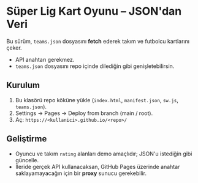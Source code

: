 # Süper Lig Kart Oyunu – JSON'dan Veri
Bu sürüm, `teams.json` dosyasını **fetch** ederek takım ve futbolcu kartlarını çeker.
- API anahtarı gerekmez.
- `teams.json` dosyasını repo içinde dilediğin gibi genişletebilirsin.

## Kurulum
1) Bu klasörü repo köküne yükle (`index.html`, `manifest.json`, `sw.js`, `teams.json`).
2) Settings → Pages → Deploy from branch (main / root).
3) Aç: `https://<kullanici>.github.io/<repo>/`

## Geliştirme
- Oyuncu ve takım `rating` alanları demo amaçlıdır; JSON'u istediğin gibi güncelle.
- İleride gerçek API kullanacaksan, GitHub Pages üzerinde anahtar saklayamayacağın için bir **proxy** sunucu gerekebilir.
